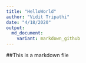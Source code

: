 ```yaml
---
title: "HelloWorld"
author: "Vidit Tripathi"
date: "4/18/2020"
output:
  md_document:
    variant: markdown_github
---
```

##This is a markdown file
